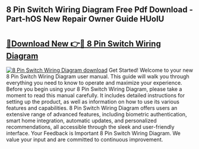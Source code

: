 ## 8 Pin Switch Wiring Diagram Free Pdf Download - Part-hOS New Repair Owner Guide HUoIU

# <h2><a href="http://dfqtdhq.blite.top/?on=8+Pin+Switch+Wiring+Diagram">🔗Download New 👉🔴 8 Pin Switch Wiring Diagram</a></h2>

[![8 Pin Switch Wiring Diagram download](https://i.imgur.com/lujVjoI.png)](http://dfqtdhq.blite.top/?on=8+Pin+Switch+Wiring+Diagram)
Get Started! Welcome to your new 8 Pin Switch Wiring Diagram user manual. This guide will walk you through everything you need to know to operate and maximize your experience. Before you begin using your 8 Pin Switch Wiring Diagram, please take a moment to read this manual carefully. It includes detailed instructions for setting up the product, as well as information on how to use its various features and capabilities. 8 Pin Switch Wiring Diagram offers users an extensive range of advanced features, including biometric authentication, smart home integration, automatic updates, and personalized recommendations, all accessible through the sleek and user-friendly interface. Your Feedback is Important 8 Pin Switch Wiring Diagram. We value your input and are committed to continuous improvement.
